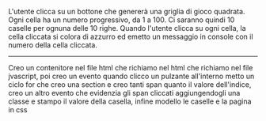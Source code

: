 L'utente clicca su un bottone che genererà una griglia di gioco quadrata. Ogni cella ha un numero progressivo, da 1 a 100. Ci saranno quindi 10 caselle per ognuna delle 10 righe. Quando l'utente clicca su ogni cella, la cella cliccata si colora di azzurro ed emetto un messaggio in console con il numero della cella cliccata.

--------------------------------------------------------------------------------------------------------------------

Creo un contenitore nel file html che richiamo nel html che richiamo nel file jvascript, poi creo un evento quando clicco un pulzante all'interno metto un ciclo for che creo una section e creo tanti span quanto il valore dell'indice, creo un altro evento che evidenzia gli span cliccati aggiungendogli una classe e stampo il valore della casella, infine modello le caselle e la pagina in css
